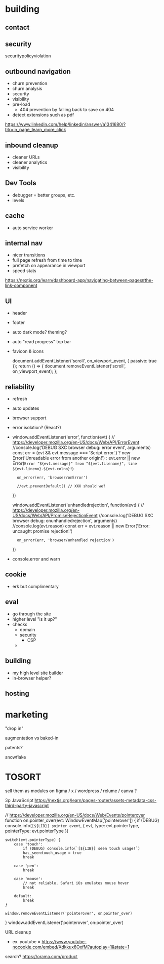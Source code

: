 

# building


## contact


## security
securitypolicyviolation


## outbound navigation
- churn prevention
- churn analysis
- security
- visibility
- pre-load
  - 404 prevention by falling back to save on 404 
- detect extensions such as pdf

https://www.linkedin.com/help/linkedin/answer/a1341680/?trk=in_page_learn_more_click


## inbound cleanup
- cleaner URLs
- cleaner analytics
- visibility



## Dev Tools
- debugger = better groups, etc.
- levels


## cache
- auto service worker


## internal nav
- nicer transitions
- full page refresh from time to time
- prefetch on appearance in viewport
- speed stats

https://nextjs.org/learn/dashboard-app/navigating-between-pages#the-link-component



## UI
- header
- footer
- auto dark mode? theming?
- auto "read progress" top bar
- favicon & icons

  	document.addEventListener('scroll', on_viewport_event, { passive: true });
  	return () => {
  		document.removeEventListener('scroll', on_viewport_event);
  	};

## reliability
- refresh
- auto updates
- browser support
- error isolation? (React?)
- 
  window.addEventListener('error', function(evt) {
  // https://developer.mozilla.org/en-US/docs/Web/API/ErrorEvent
  //console.log('DEBUG SXC browser debug: error event', arguments)
  const err = (evt && evt.message === 'Script error.')
  ? new Error('Unreadable error from another origin!')
  : evt.error || new Error(`Error "${evt.message}" from "${evt.filename}", line ${evt.lineno}.${evt.colno}!`)

  		on_error(err, 'browser/onError')

  		//evt.preventDefault() // XXX should we?
  	})

  	window.addEventListener('unhandledrejection', function(evt) {
  		// https://developer.mozilla.org/en-US/docs/Web/API/PromiseRejectionEvent
  		//console.log('DEBUG SXC browser debug: onunhandledrejection', arguments)
  		//console.log(evt.reason)
  		const err = evt.reason || new Error('Error: uncaught promise rejection!')

  		on_error(err, 'browser/unhandled rejection')
  	})

+ console.error and warn

## cookie
- erk but complimentary


## eval
- go through the site
- higher level "is it up?"
- checks
  - domain
  - security
    - CSP
  - 

## building
- my high level site builder
- in-browser helper?


## hosting



# marketing

"drop in"

augmentation vs baked-in

patents?

snowflake



# TOSORT

sell them as modules on figma / x / wordpress / relume / canva ? 

3p JavaScript https://nextjs.org/learn/pages-router/assets-metadata-css-third-party-javascript


// https://developer.mozilla.org/en-US/docs/Web/Events/pointerover
function onꓽpointer_over(evt: WindowEventMap['pointerover']) {
if (DEBUG) console.info(`[${LIB}] pointer event`, { evt, type: evt.pointerType, pointerType: evt.pointerType })

	switch(evt.pointerType) {
		case 'touch':
			if (DEBUG) console.info(`[${LIB}] seen touch usage!`)
			has_seenꓽtouch_usage = true
			break

		case 'pen':
			break

		case 'mouse':
			// not reliable, Safari iOs emulates mouse hover
			break

		default:
			break
	}

	window.removeEventListener('pointerover', onꓽpointer_over)
}
window.addEventListener('pointerover', onꓽpointer_over)

URL cleanup
- ex. youtube = https://www.youtube-nocookie.com/embed/Xdkkux6OxfM?autoplay=1&state=1

search? https://orama.com/product
